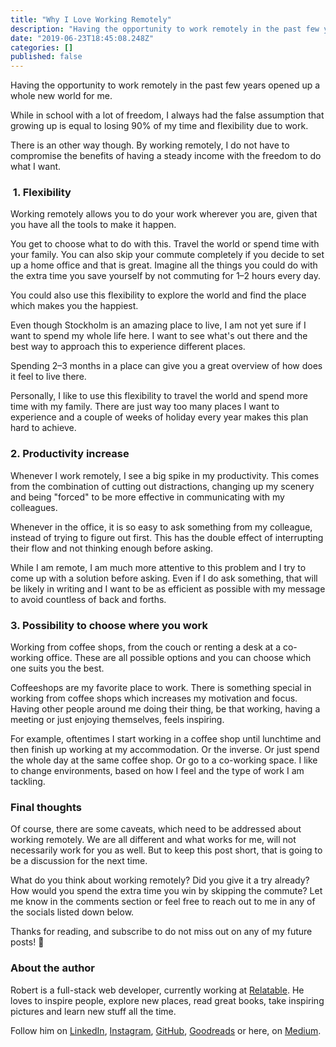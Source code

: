 ```yaml
---
title: "Why I Love Working Remotely"
description: "Having the opportunity to work remotely in the past few years opened up a whole new world for me."
date: "2019-06-23T18:45:08.248Z"
categories: []
published: false
---
```


Having the opportunity to work remotely in the past few years opened up a whole new world for me. 

While in school with a lot of freedom, I always had the false assumption that growing up is equal to losing 90% of my time and flexibility due to work.

There is an other way though. By working remotely, I do not have to compromise the benefits of having a steady income with the freedom to do what I want.

###  1. Flexibility

Working remotely allows you to do your work wherever you are, given that you have all the tools to make it happen.

You get to choose what to do with this. Travel the world or spend time with your family. You can also skip your commute completely if you decide to set up a home office and that is great. Imagine all the things you could do with the extra time you save yourself by not commuting for 1–2 hours every day.

You could also use this flexibility to explore the world and find the place which makes you the happiest. 

Even though Stockholm is an amazing place to live, I am not yet sure if I want to spend my whole life here. I want to see what's out there and the best way to approach this to experience different places. 

Spending 2–3 months in a place can give you a great overview of how does it feel to live there.

Personally, I like to use this flexibility to travel the world and spend more time with my family. There are just way too many places I want to experience and a couple of weeks of holiday every year makes this plan hard to achieve.

### 2\. Productivity increase

Whenever I work remotely, I see a big spike in my productivity. This comes from the combination of cutting out distractions, changing up my scenery and being "forced" to be more effective in communicating with my colleagues. 

Whenever in the office, it is so easy to ask something from my colleague, instead of trying to figure out first. This has the double effect of interrupting their flow and not thinking enough before asking.

While I am remote, I am much more attentive to this problem and I try to come up with a solution before asking. Even if I do ask something, that will be likely in writing and I want to be as efficient as possible with my message to avoid countless of back and forths.

### 3\. Possibility to choose where you work

Working from coffee shops, from the couch or renting a desk at a co-working office. These are all possible options and you can choose which one suits you the best. 

Coffeeshops are my favorite place to work. There is something special in working from coffee shops which increases my motivation and focus. Having other people around me doing their thing, be that working, having a meeting or just enjoying themselves, feels inspiring. 

For example, oftentimes I start working in a coffee shop until lunchtime and then finish up working at my accommodation. Or the inverse. Or just spend the whole day at the same coffee shop. Or go to a co-working space. I like to change environments, based on how I feel and the type of work I am tackling. 

### Final thoughts

Of course, there are some caveats, which need to be addressed about working remotely. We are all different and what works for me, will not necessarily work for you as well. But to keep this post short, that is going to be a discussion for the next time. 

What do you think about working remotely? Did you give it a try already? How would you spend the extra time you win by skipping the commute? Let me know in the comments section or feel free to reach out to me in any of the socials listed down below.

Thanks for reading, and subscribe to do not miss out on any of my future posts! 🙏

### About the author

Robert is a full-stack web developer, currently working at [Relatable](https://bit.ly/2WQyMOn). He loves to inspire people, explore new places, read great books, take inspiring pictures and learn new stuff all the time.

Follow him on [LinkedIn](https://bit.ly/2OMrsAp), [Instagram](https://bit.ly/2TQxvVu), [GitHub](https://bit.ly/2Vk7Fup), [Goodreads](https://bit.ly/2HYH9DQ) or here, on [Medium](https://bit.ly/2HYayho).

